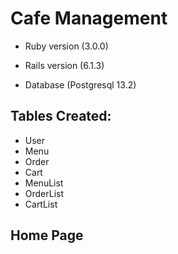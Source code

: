  # Cafe Management

* Ruby version (3.0.0) 
* Rails version (6.1.3)

* Database (Postgresql 13.2)



## Tables Created:

* User
* Menu
* Order
* Cart   
* MenuList 
* OrderList
* CartList

## Home Page
